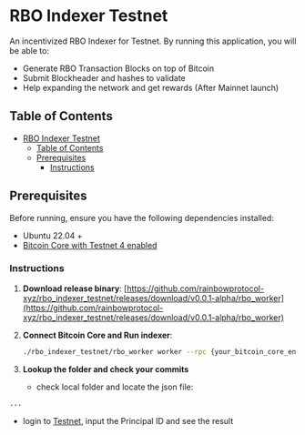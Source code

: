 # RBO Indexer Testnet

An incentivized RBO Indexer for Testnet.
By running this application, you will be able to:

- Generate RBO Transaction Blocks on top of Bitcoin
- Submit Blockheader and hashes to validate
- Help expanding the network and get rewards (After Mainnet launch)

## Table of Contents

- [RBO Indexer Testnet](#rbo-indexer-testnet)
  - [Table of Contents](#table-of-contents)
  - [Prerequisites](#prerequisites)
    - [Instructions](#instructions)


## Prerequisites

Before running, ensure you have the following dependencies installed:

- Ubuntu 22.04 +
- [Bitcoin Core with Testnet 4 enabled](https://github.com/mocacinno/btc_testnet4)


### Instructions

1. **Download release binary**:
   [https://github.com/rainbowprotocol-xyz/rbo_indexer_testnet/releases/download/v0.0.1-alpha/rbo_worker](https://github.com/rainbowprotocol-xyz/rbo_indexer_testnet/releases/download/v0.0.1-alpha/rbo_worker)

2. **Connect Bitcoin Core and Run indexer**:
   ```bash
   ./rbo_indexer_testnet/rbo_worker worker --rpc {your_bitcoin_core_endpoint} --password {password} --username {username} --start_height 42000
   ```

3. **Lookup the folder and check your commits**
   * check local folder and locate the json file:
  ```json
  ...
  ```

   * login to [Testnet](https://testnet.rainbowprotocol.xyz/explorer), input the Principal ID and see the result